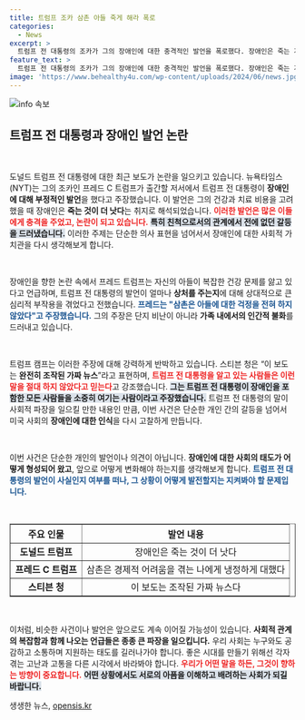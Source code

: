 ```yaml
---
title: 트럼프 조카 삼촌 아들 죽게 해라 폭로
categories:
  - News
excerpt: >
  트럼프 전 대통령의 조카가 그의 장애인에 대한 충격적인 발언을 폭로했다. 장애인은 죽는 게 낫다는 주장에 트럼프 캠프는 강력히 반발하며 사실을 부인하고 나섰다. 과연 진실은 무엇인가?
feature_text: >
  트럼프 전 대통령의 조카가 그의 장애인에 대한 충격적인 발언을 폭로했다. 장애인은 죽는 게 낫다는 주장에 트럼프 캠프는 강력히 반발하며 사실을 부인하고 나섰다. 과연 진실은 무엇인가?
image: 'https://www.behealthy4u.com/wp-content/uploads/2024/06/news.jpg'
---
```


<p><img src="https://www.behealthy4u.com/wp-content/uploads/2024/06/news.jpg" alt="info 속보" /></p>

<h2 data-ke-size="size26">트럼프 전 대통령과 장애인 발언 논란</h2>

<p data-ke-size="size16">&nbsp;</p>

<p>도널드 트럼프 전 대통령에 대한 최근 보도가 논란을 일으키고 있습니다. 뉴욕타임스(NYT)는 그의 조카인 프레드 C 트럼프가 출간할 저서에서 트럼프 전 대통령이 <strong>장애인에 대해 부정적인 발언</strong>을 했다고 주장했습니다. 이 발언은 그의 건강과 치료 비용을 고려했을 때 장애인은 <strong>죽는 것이 더 낫다</strong>는 취지로 해석되었습니다. <b><span style="color: #ee2323;">이러한 발언은 많은 이들에게 충격을 주었고, 논란이 되고 있습니다.</span></b> <b><span style="background-color: #21538527;">특히 친척으로서의 관계에서 전에 없던 갈등을 드러냈습니다.</span></b> 이러한 주제는 단순한 의사 표현을 넘어서서 장애인에 대한 사회적 가치관을 다시 생각해보게 합니다. </p>

<p data-ke-size="size16">&nbsp;</p>

<p>장애인을 향한 논란 속에서 프레드 트럼프는 자신의 아들이 복잡한 건강 문제를 앓고 있다고 언급하며, 트럼프 전 대통령의 발언이 얼마나 <strong>상처를 주는지</strong>에 대해 상대적으로 큰 심리적 부작용을 겪었다고 전했습니다. <b><span style="color: #1a5490;">프레드는 "삼촌은 아들에 대한 걱정을 전혀 하지 않았다"고 주장했습니다.</span></b> 그의 주장은 단지 비난이 아니라 <strong>가족 내에서의 인간적 불화</strong>를 드러내고 있습니다. </p>

<p data-ke-size="size16">&nbsp;</p>

<p>트럼프 캠프는 이러한 주장에 대해 강력하게 반박하고 있습니다. 스티븐 청은 “이 보도는 <strong>완전히 조작된 가짜 뉴스</strong>”라고 표현하며, <b><span style="color: #ee2323;">트럼프 전 대통령을 알고 있는 사람들은 이런 말을 절대 하지 않았다고 믿는다</span></b>고 강조했습니다. <b><span style="background-color: #21538527;">그는 트럼프 전 대통령이 장애인을 포함한 모든 사람들을 소중히 여기는 사람이라고 주장했습니다.</span></b> 트럼프 전 대통령의 말이 사회적 파장을 일으킬 만한 내용인 만큼, 이번 사건은 단순한 개인 간의 갈등을 넘어서 미국 사회의 <strong>장애인에 대한 인식</strong>을 다시 고찰하게 만듭니다.</p>

<p data-ke-size="size16">&nbsp;</p>

<p>이번 사건은 단순한 개인의 발언이나 의견이 아닙니다. <strong>장애인에 대한 사회의 태도가 어떻게 형성되어 왔고</strong>, 앞으로 어떻게 변화해야 하는지를 생각해보게 합니다. <b><span style="color: #1a5490;">트럼프 전 대통령의 발언이 사실인지 여부를 떠나, 그 상황이 어떻게 발전할지는 지켜봐야 할 문제입니다.</span></b> </p>

<p data-ke-size="size16">&nbsp;</p>

<table style="width: 100%; border-collapse: collapse;" border="1">
  <tr>
    <th style="text-align: center; height: 30px;"><b>주요 인물</b></th>
    <th style="text-align: center; height: 30px;"><b>발언 내용</b></th>
  </tr>
  <tr>
    <td style="text-align: center; height: 30px;"><b>도널드 트럼프</b></td>
    <td style="text-align: center; height: 30px;">장애인은 죽는 것이 더 낫다</td>
  </tr>
  <tr>
    <td style="text-align: center; height: 30px;"><b>프레드 C 트럼프</b></td>
    <td style="text-align: center; height: 30px;">삼촌은 경제적 어려움을 겪는 나에게 냉정하게 대했다</td>
  </tr>
  <tr>
    <td style="text-align: center; height: 30px;"><b>스티븐 청</b></td>
    <td style="text-align: center; height: 30px;">이 보도는 조작된 가짜 뉴스다</td>
  </tr>
</table>

<p data-ke-size="size16">&nbsp;</p>

<p>이처럼, 비슷한 사건이나 발언은 앞으로도 계속 이어질 가능성이 있습니다. <strong>사회적 관계의 복잡함과 함께 나오는 언급들은 종종 큰 파장을 일으킵니다.</strong> 우리 사회는 누구와도 공감하고 소통하며 지원하는 태도를 길러나가야 합니다. 좋은 시대를 만들기 위해선 각자 겪는 고난과 고통을 다른 시각에서 바라봐야 합니다. <b><span style="color: #ee2323;">우리가 어떤 말을 하든, 그것이 향하는 방향이 중요합니다.</span></b> <b><span style="background-color: #21538527;">어떤 상황에서도 서로의 아픔을 이해하고 배려하는 사회가 되길 바랍니다.</span></b></p>
생생한 뉴스, <a href="https://opensis.kr" rel="dofollow">opensis.kr</a>


